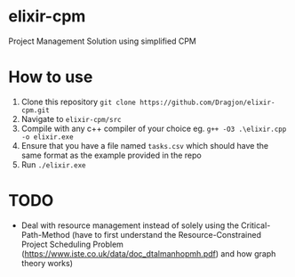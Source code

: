 # elixir-cpm
Project Management Solution using simplified CPM
# How to use
1) Clone this repository `git clone https://github.com/Dragjon/elixir-cpm.git`
2) Navigate to `elixir-cpm/src`
3) Compile with any c++ compiler of your choice eg. `g++ -O3 .\elixir.cpp -o elixir.exe`
4) Ensure that you have a file named `tasks.csv` which should have the same format as the example provided in the repo
5) Run `./elixir.exe`
# TODO
* Deal with resource management instead of solely using the Critical-Path-Method (have to first understand the Resource-Constrained Project Scheduling Problem (https://www.iste.co.uk/data/doc_dtalmanhopmh.pdf) and how graph theory works)
